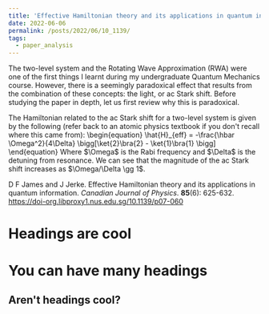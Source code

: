 ```yaml
---
title: 'Effective Hamiltonian theory and its applications in quantum information'
date: 2022-06-06
permalink: /posts/2022/06/10_1139/
tags:
  - paper_analysis
---
```


The two-level system and the Rotating Wave Approximation (RWA) were one of the first things I learnt during my undergraduate Quantum Mechanics course. However, there is a seemingly paradoxical effect that results from the combination of these concepts: the light, or ac Stark shift. Before studying the paper in depth, let us first review why this is paradoxical.

The Hamiltonian related to the ac Stark shift for a two-level system is given by the following (refer back to an atomic physics textbook if you don't recall where this came from):
\begin{equation}
  \hat{H}_{eff} = -\frac{\hbar \Omega^2}{4\Delta} \bigg[\ket{2}\bra{2} - \ket{1}\bra{1} \bigg]
\end{equation}
Where \$\Omega\$ is the Rabi frequency and \$\Delta\$ is the detuning from resonance. We can see that the magnitude of the ac Stark shift increases as \$\Omega/\Delta \gg 1\$.



D F James and J Jerke. Effective Hamiltonian theory and its applications in quantum information. <i>Canadian Journal of Physics</i>. <b>85</b>(6): 625-632. https://doi-org.libproxy1.nus.edu.sg/10.1139/p07-060

Headings are cool
======

You can have many headings
======

Aren't headings cool?
------

